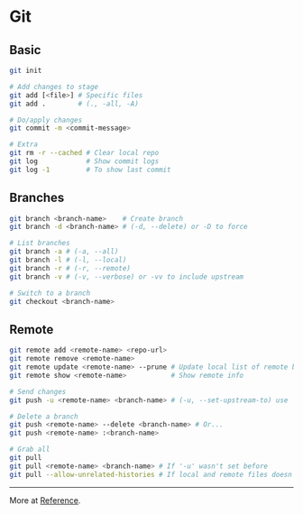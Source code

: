 # Git

## Basic

```bash
git init
```

```bash
# Add changes to stage
git add [<file>] # Specific files
git add .        # (., -all, -A)
```

```bash
# Do/apply changes
git commit -m <commit-message>
```

```bash
# Extra
git rm -r --cached # Clear local repo
git log            # Show commit logs
git log -1         # To show last commit
```

## Branches

```bash
git branch <branch-name>    # Create branch
git branch -d <branch-name> # (-d, --delete) or -D to force
```

```bash
# List branches
git branch -a # (-a, --all)
git branch -l # (-l, --local)
git branch -r # (-r, --remote)
git branch -v # (-v, --verbose) or -vv to include upstream
```

```bash
# Switch to a branch
git checkout <branch-name>
```

## Remote

```bash
git remote add <remote-name> <repo-url>
git remote remove <remote-name>
git remote update <remote-name> --prune # Update local list of remote branches
git remote show <remote-name>           # Show remote info
```

```bash
# Send changes
git push -u <remote-name> <branch-name> # (-u, --set-upstream-to) use '-u' only once
```

```bash
# Delete a branch
git push <remote-name> --delete <branch-name> # Or...
git push <remote-name> :<branch-name>
```

```bash
# Grab all
git pull
git pull <remote-name> <branch-name> # If '-u' wasn't set before
git pull --allow-unrelated-histories # If local and remote files doesn't match
```

---

More at [Reference](https://git-scm.com/docs).
